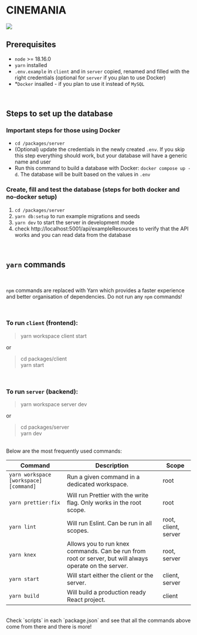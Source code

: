 # CINEMANIA

![](https://i.giphy.com/media/l6mBchxYZc7Sw/giphy.webp)

## Prerequisites

- `node` >= 18.16.0
- `yarn` installed
- `.env.example` in `client` and in `server` copied, renamed and filled with the right credentials (optional for `server` if you plan to use Docker)
- \*`Docker` insalled - if you plan to use it instead of `MySQL`

<br>

## Steps to set up the database

### Important steps for those using Docker

- `cd /packages/server`
- (Optional) update the credentials in the newly created `.env`. If you skip this step everything should work, but your database will have a generic name and user
- Run this command to build a database with Docker: `docker compose up -d`. The database will be built based on the values in `.env`

### Create, fill and test the database (steps for both docker and no-docker setup)

1. `cd /packages/server`
2. `yarn db:setup` to run example migrations and seeds
3. `yarn dev` to start the server in development mode
4. check http://localhost:5001/api/exampleResources to verify that the API works and you can read data from the database

<br>

## `yarn` commands

<br>

`npm` commands are replaced with Yarn which provides a faster experience and better organisation of dependencies.
Do not run any `npm` commands!

<br>

### To run `client` (frontend):<br>

> yarn workspace client start <br>

or <br>

> cd packages/client <br>
> yarn start

<br>

### To run `server` (backend):<br>

> yarn workspace server dev <br>

or <br>

> cd packages/server <br>
> yarn dev

<br>
Below are the most frequently used commands:

<br>

| Command                                | Description                                                                                             | Scope                |
| -------------------------------------- | ------------------------------------------------------------------------------------------------------- | -------------------- |
| `yarn workspace [workspace] [command]` | Run a given command in a dedicated workspace.                                                           | root                 |
| `yarn prettier:fix`                    | Will run Prettier with the write flag. Only works in the root scope.                                    | root                 |
| `yarn lint`                            | Will run Eslint. Can be run in all scopes.                                                              | root, client, server |
| `yarn knex`                            | Allows you to run knex commands. Can be run from root or server, but will always operate on the server. | root, server         |
| `yarn start`                           | Will start either the client or the server.                                                             | client, server       |
| `yarn build`                           | Will build a production ready React project.                                                            | client               |

<br>
Check `scripts` in each `package.json` and see that all the commands above come from there and there is more!
